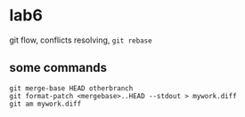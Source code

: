# lab6
git flow, conflicts resolving, `git rebase`

## some commands
```
git merge-base HEAD otherbranch
git format-patch <mergebase>..HEAD --stdout > mywork.diff
git am mywork.diff
```